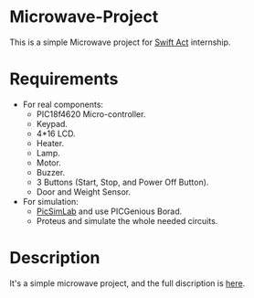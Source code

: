 # Microwave-Project
This is a simple Microwave project for [Swift Act](https://www.linkedin.com/company/swift-act/) internship.
# Requirements
* For real components:
  * PIC18f4620 Micro-controller.
  * Keypad.
  * 4*16 LCD.
  * Heater.
  * Lamp.
  * Motor.
  * Buzzer.
  * 3 Buttons (Start, Stop, and Power Off Button).
  * Door and Weight Sensor.
* For simulation:
  * [PicSimLab](https://sourceforge.net/projects/picsim/) and use PICGenious Borad.
  * Proteus and simulate the whole needed circuits.
# Description
It's a simple microwave project, and the full discription is [here](https://github.com/AhmedWageh97/Microwave-Project/blob/master/Microwave.pdf).
